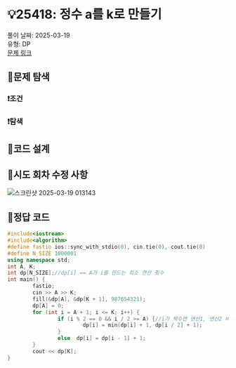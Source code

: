 # :bulb:25418: 정수 a를 k로 만들기
풀이 날짜: 2025-03-19  
유형: DP  
[문제 링크](https://www.acmicpc.net/problem/25418)  

## :pushpin:문제 탐색
### :heavy_exclamation_mark:조건

### :heavy_exclamation_mark:탐색

## :pushpin:코드 설계

## :pushpin:시도 회차 수정 사항
![스크린샷 2025-03-19 013143](https://github.com/user-attachments/assets/3e8b6a9a-07a4-45b4-bbeb-e11847e37c30)

## :pushpin:정답 코드
``` c++
#include<iostream>
#include<algorithm>
#define fastio ios::sync_with_stdio(0), cin.tie(0), cout.tie(0)
#define N_SIZE 1000001
using namespace std;
int A, K;
int dp[N_SIZE];//dp[i] == A가 i를 만드는 최소 연산 횟수
int main() {
        fastio;
        cin >> A >> K;
        fill(&dp[A], &dp[K + 1], 987654321);
        dp[A] = 0;
        for (int i = A + 1; i <= K; i++) {
                if (i % 2 == 0 && i / 2 >= A) {//i가 짝수면 연산1, 연산2 비교
                        dp[i] = min(dp[i] + 1, dp[i / 2] + 1);
                }
                else  dp[i] = dp[i - 1] + 1;
        }
        cout << dp[K];
}
```
